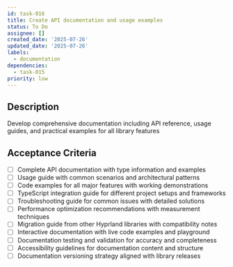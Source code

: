 ```yaml
---
id: task-016
title: Create API documentation and usage examples
status: To Do
assignee: []
created_date: '2025-07-26'
updated_date: '2025-07-26'
labels:
  - documentation
dependencies:
  - task-015
priority: low
---
```


## Description

Develop comprehensive documentation including API reference, usage guides, and practical examples for all library features

## Acceptance Criteria

- [ ] Complete API documentation with type information and examples
- [ ] Usage guide with common scenarios and architectural patterns
- [ ] Code examples for all major features with working demonstrations
- [ ] TypeScript integration guide for different project setups and frameworks
- [ ] Troubleshooting guide for common issues with detailed solutions
- [ ] Performance optimization recommendations with measurement techniques
- [ ] Migration guide from other Hyprland libraries with compatibility notes
- [ ] Interactive documentation with live code examples and playground
- [ ] Documentation testing and validation for accuracy and completeness
- [ ] Accessibility guidelines for documentation content and structure
- [ ] Documentation versioning strategy aligned with library releases
